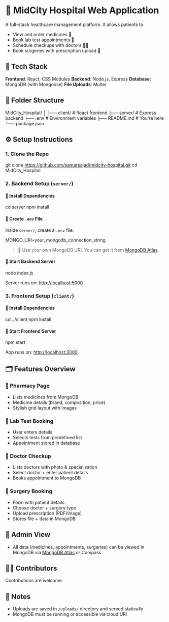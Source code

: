 # 🏥 MidCity Hospital Web Application

A full-stack healthcare management platform. It allows patients to:

* View and order medicines 💊
* Book lab test appointments 🧪
* Schedule checkups with doctors 👨‍⚕️
* Book surgeries with prescription upload 🏥



## 🚀 Tech Stack

**Frontend**: React, CSS Modules
**Backend**: Node.js, Express
**Database**: MongoDB (with Mongoose)
**File Uploads**: Multer




## 📁 Folder Structure


MidCity_Hospital/
│
├── client/               # React frontend
├── server/               # Express backend
├── .env                  # Environment variables
├── README.md             # You're here
└── package.json


## ⚙️ Setup Instructions

### 1. Clone the Repo


git clone https://github.com/samarsajad/midcity-hospital.git
cd MidCity_Hospital


### 2. Backend Setup (`server/`)

#### 🔹 Install Dependencies


cd server
npm install


#### 🔹 Create `.env` File

Inside `server/`, create a `.env` file:


MONGO_URI=your_mongodb_connection_string


> 📝 Use your own MongoDB URI. You can get it from [MongoDB Atlas](https://www.mongodb.com/cloud/atlas).

#### 🔹 Start Backend Server


node index.js


Server runs on: [http://localhost:5000](http://localhost:5000)



### 3. Frontend Setup (`client/`)

#### 🔹 Install Dependencies


cd ../client
npm install


#### 🔹 Start Frontend Server


npm start


App runs on: [http://localhost:3000](http://localhost:3000)



## 🗂 Features Overview

### 🧾 Pharmacy Page

* Lists medicines from MongoDB
* Medicine details (brand, composition, price)
* Stylish grid layout with images

### 🧪 Lab Test Booking

* User enters details
* Selects tests from predefined list
* Appointment stored in database

### 🧪 Doctor Checkup

* Lists doctors with photo & specialization
* Select doctor + enter patient details
* Books appointment to MongoDB

### 🏥 Surgery Booking

* Form with patient details
* Choose doctor + surgery type
* Upload prescription (PDF/image)
* Stores file + data in MongoDB



## 🧠 Admin View

* All data (medicines, appointments, surgeries) can be viewed in MongoDB via [MongoDB Atlas](https://www.mongodb.com/cloud/atlas) or Compass.



## 🧑‍💻 Contributors

Contributions are welcome.



## 📌 Notes

* Uploads are saved in `/uploads/` directory and served statically
* MongoDB must be running or accessible via cloud URI

